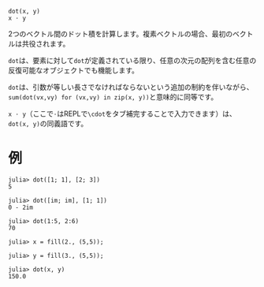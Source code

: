 ```
dot(x, y)
x ⋅ y
```

2つのベクトル間のドット積を計算します。複素ベクトルの場合、最初のベクトルは共役されます。

`dot`は、要素に対して`dot`が定義されている限り、任意の次元の配列を含む任意の反復可能なオブジェクトでも機能します。

`dot`は、引数が等しい長さでなければならないという追加の制約を伴いながら、`sum(dot(vx,vy) for (vx,vy) in zip(x, y))`と意味的に同等です。

`x ⋅ y`（ここで`⋅`はREPLで`\cdot`をタブ補完することで入力できます）は、`dot(x, y)`の同義語です。

# 例

```jldoctest
julia> dot([1; 1], [2; 3])
5

julia> dot([im; im], [1; 1])
0 - 2im

julia> dot(1:5, 2:6)
70

julia> x = fill(2., (5,5));

julia> y = fill(3., (5,5));

julia> dot(x, y)
150.0
```
